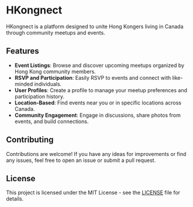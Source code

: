 # HKongnect

HKongnect is a platform designed to unite Hong Kongers living in Canada through community meetups and events.

## Features

- **Event Listings**: Browse and discover upcoming meetups organized by Hong Kong community members.
- **RSVP and Participation**: Easily RSVP to events and connect with like-minded individuals.
- **User Profiles**: Create a profile to manage your meetup preferences and participation history.
- **Location-Based**: Find events near you or in specific locations across Canada.
- **Community Engagement**: Engage in discussions, share photos from events, and build connections.

## Contributing

Contributions are welcome! If you have any ideas for improvements or find any issues, feel free to open an issue or submit a pull request.

## License

This project is licensed under the MIT License - see the [LICENSE](LICENSE) file for details.
